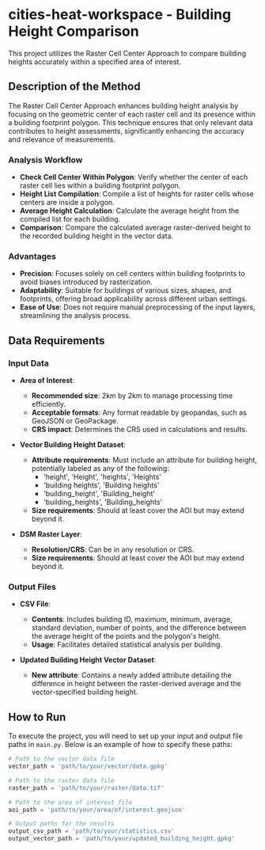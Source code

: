 # cities-heat-workspace - Building Height Comparison

This project utilizes the Raster Cell Center Approach to compare building heights accurately within a specified area of interest. 

## Description of the Method
The Raster Cell Center Approach enhances building height analysis by focusing on the geometric center of each raster cell and its presence within a building footprint polygon. This technique ensures that only relevant data contributes to height assessments, significantly enhancing the accuracy and relevance of measurements.

### Analysis Workflow
- **Check Cell Center Within Polygon**: Verify whether the center of each raster cell lies within a building footprint polygon.
- **Height List Compilation**: Compile a list of heights for raster cells whose centers are inside a polygon.
- **Average Height Calculation**: Calculate the average height from the compiled list for each building.
- **Comparison**: Compare the calculated average raster-derived height to the recorded building height in the vector data.

### Advantages
- **Precision**: Focuses solely on cell centers within building footprints to avoid biases introduced by rasterization.
- **Adaptability**: Suitable for buildings of various sizes, shapes, and footprints, offering broad applicability across different urban settings.
- **Ease of Use**: Does not require manual preprocessing of the input layers, streamlining the analysis process.

## Data Requirements
### Input Data
- **Area of Interest**:
  - **Recommended size**: 2km by 2km to manage processing time efficiently.
  - **Acceptable formats**: Any format readable by geopandas, such as GeoJSON or GeoPackage.
  - **CRS impact**: Determines the CRS used in calculations and results.

- **Vector Building Height Dataset**:
  - **Attribute requirements**: Must include an attribute for building height, potentially labeled as any of the following:
    - 'height', 'Height', 'heights', 'Heights'
    - 'building heights', 'Building heights'
    - 'building_height', 'Building_height'
    - 'building_heights', 'Building_heights'
  - **Size requirements**: Should at least cover the AOI but may extend beyond it.

- **DSM Raster Layer**:
  - **Resolution/CRS**: Can be in any resolution or CRS.
  - **Size requirements**: Should at least cover the AOI but may extend beyond it.

### Output Files
- **CSV File**:
  - **Contents**: Includes building ID, maximum, minimum, average, standard deviation, number of points, and the difference between the average height of the points and the polygon's height.
  - **Usage**: Facilitates detailed statistical analysis per building.

- **Updated Building Height Vector Dataset**:
  - **New attribute**: Contains a newly added attribute detailing the difference in height between the raster-derived average and the vector-specified building height.

## How to Run

To execute the project, you will need to set up your input and output file paths in `main.py`. Below is an example of how to specify these paths:

```python
# Path to the vector data file
vector_path = 'path/to/your/vector/data.gpkg'

# Path to the raster data file
raster_path = 'path/to/your/raster/data.tif'

# Path to the area of interest file
aoi_path = 'path/to/your/area/of/interest.geojson'

# Output paths for the results
output_csv_path = 'path/to/your/statistics.csv'
output_vector_path = 'path/to/your/updated_building_height.gpkg'
